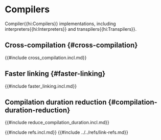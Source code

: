 # Compilers

Compiler{{hi:Compilers}} implementations, including interpreters{{hi:Interpreters}} and transpilers{{hi:Transpilers}}.

## Cross-compilation {#cross-compilation}

{{#include cross_compilation.incl.md}}

## Faster linking {#faster-linking}

{{#include faster_linking.incl.md}}

## Compilation duration reduction {#compilation-duration-reduction}

{{#include reduce_compilation_duration.incl.md}}

{{#include refs.incl.md}}
{{#include ../../refs/link-refs.md}}

<div class="hidden">
</div>
